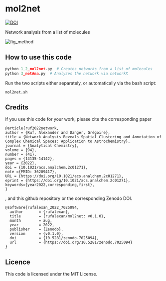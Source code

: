 # mol2net
[![DOI](https://zenodo.org/badge/529230671.svg)](https://zenodo.org/badge/latestdoi/529230671)

Network analysis from a list of molecules

![fig_method](https://user-images.githubusercontent.com/112173397/186894549-131b817f-b398-404f-83e6-f362415c16d7.png)

## How to use this code

```python
python 1_2_mol2net.py  # Creates networks from a list of molecules
python 3_netAna.py  # Analyzes the network via networkX
```
Run the two scripts either separately, or automatically via the bash script:
```
mol2net.sh
```

## Credits
If you use this code for your work, please cite the corresponding paper
```
@article{ruf2022network,
author = {Ruf, Alexander and Danger, Grégoire},
title = {Network Analysis Reveals Spatial Clustering and Annotation of Complex Chemical Spaces: Application to Astrochemistry},
journal = {Analytical Chemistry},
volume = {94},
number = {41},
pages = {14135-14142},
year = {2022},
doi = {10.1021/acs.analchem.2c01271},
note ={PMID: 36209417},
URL = {https://doi.org/10.1021/acs.analchem.2c01271},
eprint = {https://doi.org/10.1021/acs.analchem.2c01271},
keywords={year2022,corresponding,first},
}
```
, and this github repository or the corresponding Zenodo DOI.
```
@software{rufalexan_2022_7025094,
  author       = {rufalexan},
  title        = {rufalexan/mol2net: v0.1.0},
  month        = aug,
  year         = 2022,
  publisher    = {Zenodo},
  version      = {v0.1.0},
  doi          = {10.5281/zenodo.7025094},
  url          = {https://doi.org/10.5281/zenodo.7025094}
}
```

## Licence
This code is licensed under the MIT License.

